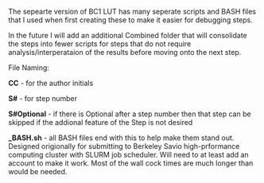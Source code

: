 The sepearte version of BC1 LUT has many seperate scripts and BASH files that I used when first creating these to make it easier for debugging steps.

In the future I will add an additional Combined folder that will consolidate the steps into fewer scripts for steps that do not require analysis/interperataion of the results before moving onto the next step.

File Naming:

**CC** - for the author initials

**S#** - for step number

**S#Optional** - if there is Optional after a step number then that step can be skipped if the addional feature of the Step is not desired

**_BASH.sh** - all BASH files end with this to help make them stand out. Designed origionally for submitting to Berkeley Savio high-prformance computing cluster with SLURM job scheduler. Will need to at least add an account to make it work. Most of the wall cock times are much longer than would be needed.

